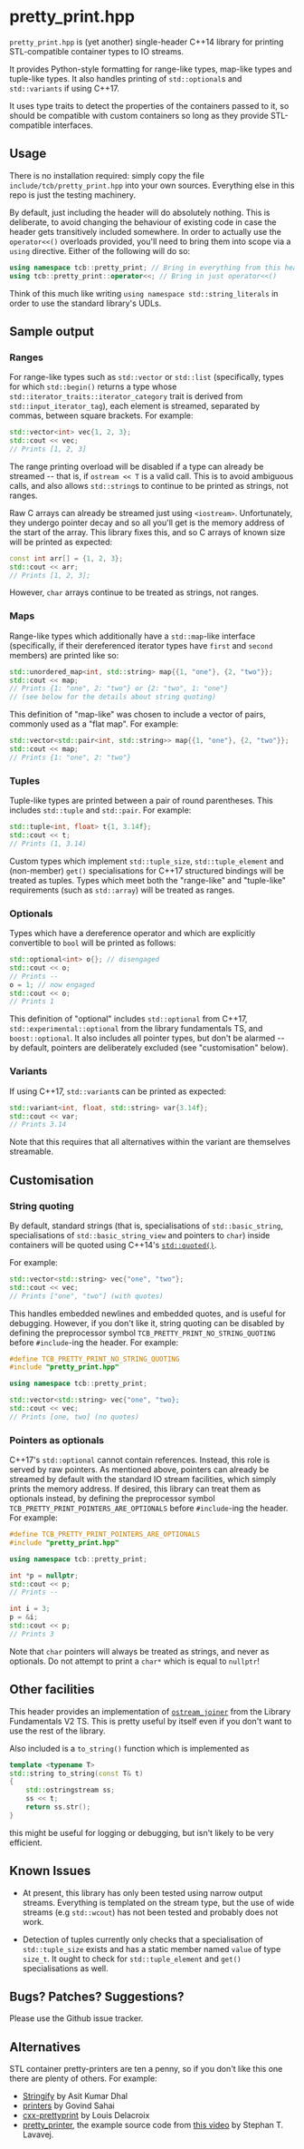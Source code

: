 
# pretty_print.hpp #

`pretty_print.hpp` is (yet another) single-header C++14 library for printing
STL-compatible container types to IO streams.

It provides Python-style formatting for range-like types, map-like types and
tuple-like types. It also handles printing of `std::optional`s and `std::variants`
if using C++17.

It uses type traits to detect the properties of the containers passed to it, so
should be compatible with custom containers so long as they provide STL-compatible
interfaces.

## Usage ##

There is no installation required: simply copy the file `include/tcb/pretty_print.hpp`
into your own sources. Everything else in this repo is just the testing machinery.

By default, just including the header will do absolutely nothing. This is deliberate,
to avoid changing the behaviour of existing code in case the header gets transitively
included somewhere. In order to actually use the `operator<<()` overloads provided,
you'll need to bring them into scope via a `using` directive. Either of the following
will do so:

```cpp
using namespace tcb::pretty_print; // Bring in everything from this header
using tcb::pretty_print::operator<<; // Bring in just operator<<()
```

Think of this much like writing `using namespace std::string_literals` in order
to use the standard library's UDLs.

## Sample output ##

### Ranges ###

For range-like types such as `std::vector` or `std::list` (specifically, types
for which `std::begin()` returns a type whose `std::iterator_traits::iterator_category`
trait is derived from `std::input_iterator_tag`), each element is
streamed, separated by commas, between square brackets. For example:

```cpp
std::vector<int> vec{1, 2, 3};
std::cout << vec;
// Prints [1, 2, 3]
```

The range printing overload will be disabled if a type can already be streamed -- that
is, if `ostream << T` is a valid call. This is to avoid ambiguous calls, and also
allows `std::string`s to continue to be printed as strings, not ranges.

Raw C arrays can already be streamed just using `<iostream>`. Unfortunately, they
undergo pointer decay and so all you'll get is the memory address of the start of
the array. This library fixes this, and so C arrays of known size will be printed
as expected:

```cpp
const int arr[] = {1, 2, 3};
std::cout << arr;
// Prints [1, 2, 3];
```

However, `char` arrays continue to be treated as strings, not ranges.

### Maps ###

Range-like types which additionally have a `std::map`-like interface (specifically, if
their dereferenced iterator types have `first` and `second` members) are printed
like so:

```cpp
std::unordered_map<int, std::string> map{{1, "one"}, {2, "two"}};
std::cout << map;
// Prints {1: "one", 2: "two"} or {2: "two", 1: "one"}
// (see below for the details about string quoting)
```

This definition of "map-like" was chosen to include a vector of pairs, commonly
used as a "flat map". For example:

```cpp
std::vector<std::pair<int, std::string>> map{{1, "one"}, {2, "two"}};
std::cout << map;
// Prints {1: "one", 2: "two"}
```

### Tuples ###

Tuple-like types are printed between a pair of round parentheses. This includes
`std::tuple` and `std::pair`. For example:

```cpp
std::tuple<int, float> t{1, 3.14f};
std::cout << t;
// Prints (1, 3.14)
```

Custom types which implement `std::tuple_size`, `std::tuple_element` and
(non-member) `get()` specialisations for C++17 structured bindings will be
treated as tuples. Types which meet both the "range-like" and "tuple-like"
requirements (such as `std::array`) will be treated as ranges.


### Optionals ###

Types which have a dereference operator and which are explicitly convertible
to `bool` will be printed as follows:

```cpp
std::optional<int> o{}; // disengaged
std::cout << o;
// Prints --
o = 1; // now engaged
std::cout << o;
// Prints 1
```

This definition of "optional" includes `std::optional` from C++17,
`std::experimental::optional` from the library fundamentals TS, and `boost::optional`.
It also includes all pointer types, but don't be alarmed -- by default, pointers are
deliberately excluded (see "customisation" below).

### Variants ###

If using C++17, `std::variant`s can be printed as expected:

```cpp
std::variant<int, float, std::string> var{3.14f};
std::cout << var;
// Prints 3.14
```

Note that this requires that all alternatives within the variant are themselves streamable.

## Customisation ##

### String quoting ###

By default, standard strings (that is, specialisations of `std::basic_string`,
specialisations of `std::basic_string_view` and pointers to `char`) inside
containers will be quoted using C++14's [`std::quoted()`](http://en.cppreference.com/w/cpp/io/manip/quoted).

For example:

```cpp
std::vector<std::string> vec{"one", "two"};
std::cout << vec;
// Prints ["one", "two"] (with quotes)
```

This handles embedded newlines and embedded quotes, and is useful for debugging.
However, if you don't like it, string quoting can be disabled by defining the
preprocessor symbol `TCB_PRETTY_PRINT_NO_STRING_QUOTING` before `#include`-ing
the header. For example:

```cpp
#define TCB_PRETTY_PRINT_NO_STRING_QUOTING
#include "pretty_print.hpp"

using namespace tcb::pretty_print;

std::vector<std::string> vec{"one", "two};
std::cout << vec;
// Prints [one, two] (no quotes)
```

### Pointers as optionals ###

C++17's `std::optional` cannot contain references. Instead, this role is served
by raw pointers. As mentioned above, pointers can already be streamed by default
with the standard IO stream facilities, which simply prints the memory address.
If desired, this library can treat them as optionals instead, by defining the preprocessor symbol
`TCB_PRETTY_PRINT_POINTERS_ARE_OPTIONALS` before `#include`-ing the header. For
example:

```cpp
#define TCB_PRETTY_PRINT_POINTERS_ARE_OPTIONALS
#include "pretty_print.hpp"

using namespace tcb::pretty_print;

int *p = nullptr;
std::cout << p;
// Prints --

int i = 3;
p = &i;
std::cout << p;
// Prints 3
```

Note that `char` pointers will always be treated as strings, and never as optionals.
Do not attempt to print a `char*` which is equal to `nullptr`!

## Other facilities ##

This header provides an implementation of [`ostream_joiner`](http://en.cppreference.com/w/cpp/experimental/ostream_joiner)
from the Library Fundamentals V2 TS. This is pretty useful by itself even if you
don't want to use the rest of the library.

Also included is a `to_string()` function which is implemented as

```cpp
template <typename T>
std::string to_string(const T& t)
{
    std::ostringstream ss;
    ss << t;
    return ss.str();
}
```

this might be useful for logging or debugging, but isn't likely to be very efficient.


## Known Issues ##

* At present, this library has only been tested using narrow output streams.
  Everything is templated on the stream type, but the use of wide streams
  (e.g `std::wcout`) has not been tested and probably does not work.

* Detection of tuples currently only checks that a specialisation of
  `std::tuple_size` exists and has a static member named `value` of type `size_t`. 
  It ought to check for `std::tuple_element` and `get()` specialisations as well.


## Bugs? Patches? Suggestions? ##

Please use the Github issue tracker.

## Alternatives ##

STL container pretty-printers are ten a penny, so if you don't like this one
there are plenty of others. For example:

* [Stringify](https://github.com/asit-dhal/stringify) by Asit Kumar Dhal
* [printers](https://github.com/mnciitbhu/printers) by Govind Sahai
* [cxx-prettyprint](https://louisdx.github.io/cxx-prettyprint/) by Louis Delacroix
* [pretty_printer](https://onedrive.live.com/?id=E66E02DC83EFB165%21292&cid=E66E02DC83EFB165),
  the example source code from [this video](http://channel9.msdn.com/Shows/Going+Deep/C9-Lectures-Stephan-T-Lavavej-Advanced-STL-6-of-n)
  by Stephan T. Lavavej.



